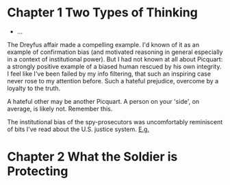 # Chapter 1 Two Types of Thinking

* ...

The Dreyfus affair made a compelling example. I'd known of it as an
example of confirmation bias (and motivated reasoning in general
especially in a context of institutional power). But I had not known
at all about Picquart: a strongly positive example of a biased human
rescued by his own integrity. I feel like I've been failed by my info
filtering, that such an inspiring case never rose to my attention
before. Such a hateful prejudice, overcome by a loyalty to the truth.

A hateful other may be another Picquart. A person on your 'side', on
average, is likely not. Remember this.

The institutional bias of the spy-prosecutors was uncomfortably
reminiscent of bits I've read about the U.S. justice
system. [E.g.](http://paulgraham.com/real.html)

# Chapter 2 What the Soldier is Protecting

